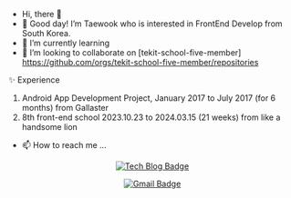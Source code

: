 - Hi, there 👋
- 👀 Good day! I’m Taewook who is interested in FrontEnd Develop from South Korea. 
- 🌱 I’m currently learning 
- 💞️ I’m looking to collaborate on [tekit-school-five-member] https://github.com/orgs/tekit-school-five-member/repositories

✨ Experience
1. Android App Development Project, January 2017 to July 2017 (for 6 months) from Gallaster 
2. 8th front-end school  2023.10.23 to 2024.03.15 (21 weeks) from like a handsome lion

- 📫 How to reach me ...

 <div align = center >
	
  [![Tech Blog Badge](http://img.shields.io/badge/-Tech%20blog-black?style=flat-square&logo=github&link=https://taewook12.com/)](https://taewook12.com/](https://taewook12.com/))
	
  [![Gmail Badge](https://img.shields.io/badge/Gmail-d14836?style=flat-square&logo=Gmail&logoColor=white&link=mailto:taewook1212@gmail.com)](mailto:taewook1212@gmail.com)

</div>
